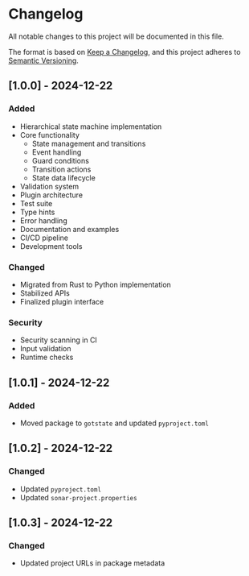 # Changelog
All notable changes to this project will be documented in this file.

The format is based on [Keep a Changelog](https://keepachangelog.com/en/1.0.0/),
and this project adheres to [Semantic Versioning](https://semver.org/spec/v2.0.0.html).

## [1.0.0] - 2024-12-22

### Added
- Hierarchical state machine implementation
- Core functionality
  - State management and transitions
  - Event handling
  - Guard conditions
  - Transition actions
  - State data lifecycle
- Validation system
- Plugin architecture
- Test suite
- Type hints
- Error handling
- Documentation and examples
- CI/CD pipeline
- Development tools

### Changed
- Migrated from Rust to Python implementation
- Stabilized APIs
- Finalized plugin interface

### Security
- Security scanning in CI
- Input validation
- Runtime checks

## [1.0.1] - 2024-12-22
### Added
- Moved package to `gotstate` and updated `pyproject.toml`

## [1.0.2] - 2024-12-22
### Changed
- Updated `pyproject.toml`
- Updated `sonar-project.properties`

## [1.0.3] - 2024-12-22
### Changed
- Updated project URLs in package metadata
